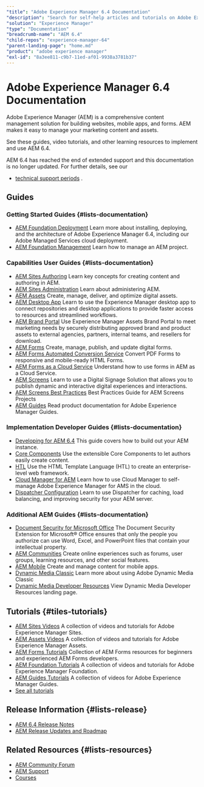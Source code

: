 ```yaml
---
"title": "Adobe Experience Manager 6.4 Documentation"
"description": "Search for self-help articles and tutorials on Adobe Experience Manager 6.4. Learn strategies and best practices from experts in live and on-demand video events."
"solution": "Experience Manager"
"type": "Documentation"
"breadcrumb-name": "AEM 6.4"
"child-repos": "experience-manager-64"
"parent-landing-page": "home.md"
"product": "adobe experience manager"
"exl-id": "8a3ee811-c9b7-11ed-af01-9938a3781b37"
---
```



# Adobe Experience Manager 6.4 Documentation



Adobe Experience Manager (AEM) is a comprehensive content management solution for building websites, mobile apps, and forms. AEM makes it easy to manage your marketing content and assets.


See these guides, video tutorials, and other learning resources to implement and use AEM 6.4.


AEM 6.4 has reached the end of extended support and this documentation is no longer updated. For further details, see our


* [technical support periods](https://helpx.adobe.com/support/programs/eol-matrix.html)
  .

## Guides



### Getting Started Guides {#lists-documentation}



* [AEM Foundation Deployment](https://experienceleague.adobe.com/docs/experience-manager-64/deploying/home.html)
  Learn more about installing, deploying, and the architecture of Adobe Experience Manager 6.4, including our Adobe Managed Services cloud deployment.
* [AEM Foundation Management](https://experienceleague.adobe.com/docs/experience-manager-64/managing/home.html)
  Learn how to manage an AEM project.

### Capabilities User Guides {#lists-documentation}



* [AEM Sites Authoring](https://experienceleague.adobe.com/docs/experience-manager-64/authoring/home.html)
  Learn key concepts for creating content and authoring in AEM.
* [AEM Sites Administration](https://experienceleague.adobe.com/docs/experience-manager-64/administering/home.html)
  Learn about administering AEM.
* [AEM Assets](https://experienceleague.adobe.com/docs/experience-manager-64/assets/home.html)
  Create, manage, deliver, and optimize digital assets.
* [AEM Desktop App](https://experienceleague.adobe.com/docs/experience-manager-desktop-app/using/introduction.html)
  Learn to use the Experience Manager desktop app to connect repositories and desktop applications to provide faster access to resources and streamlined workflows.
* [AEM Brand Portal](https://experienceleague.adobe.com/docs/experience-manager-brand-portal/using/home.html)
  Use Experience Manager Assets Brand Portal to meet marketing needs by securely distributing approved brand and product assets to external agencies, partners, internal teams, and resellers for download.
* [AEM Forms](https://experienceleague.adobe.com/docs/experience-manager-64/forms/home.html)
  Create, manage, publish, and update digital forms.
* [AEM Forms Automated Conversion Service](https://experienceleague.adobe.com/docs/aem-forms-automated-conversion-service/using/introduction.html)
  Convert PDF Forms to responsive and mobile-ready HTML Forms.
* [AEM Forms as a Cloud Service](https://experienceleague.adobe.com/docs/experience-manager-cloud-service/content/forms/forms-overview/home.html)
  Understand how to use forms in AEM as a Cloud Service.
* [AEM Screens](https://experienceleague.adobe.com/docs/experience-manager-screens/user-guide/aem-screens-introduction.html)
  Learn to use a Digital Signage Solution that allows you to publish dynamic and interactive digital experiences and interactions.
* [AEM Screens Best Practices](https://experienceleague.adobe.com/docs/experience-manager-screens/using/about-guide.html)
  Best Practices Guide for AEM Screens Projects
* [AEM Guides](https://experienceleague.adobe.com/docs/experience-manager-guides/using/overview.html)
  Read product documentation for Adobe Experience Manager Guides.

### Implementation Developer Guides {#lists-documentation}



* [Developing for AEM 6.4](https://experienceleague.adobe.com/docs/experience-manager-64/developing/home.html)
  This guide covers how to build out your AEM instance.
* [Core Components](https://experienceleague.adobe.com/docs/experience-manager-core-components/using/introduction.html)
  Use the extensible Core Components to let authors easily create content.
* [HTL](https://experienceleague.adobe.com/docs/experience-manager-htl/content/overview.html)
  Use the HTML Template Language (HTL) to create an enterprise-level web framework.
* [Cloud Manager for AEM](https://experienceleague.adobe.com/docs/experience-manager-cloud-manager/content/introduction.html)
  Learn how to use Cloud Manager to self-manage Adobe Experience Manager for AMS in the cloud.
* [Dispatcher Configuration](https://experienceleague.adobe.com/docs/experience-manager-dispatcher/using/dispatcher.html)
  Learn to use Dispatcher for caching, load balancing, and improving security for your AEM server.

### Additional AEM Guides {#lists-documentation}



* [Document Security for Microsoft Office](https://experienceleague.adobe.com/docs/experience-manager-document-security/using/document-security-extension-microsoft-office.html)
  The Document Security Extension for Microsoft® Office ensures that only the people you authorize can use Word, Excel, and PowerPoint files that contain your intellectual property.
* [AEM Communities](https://experienceleague.adobe.com/docs/experience-manager-64/communities/home.html)
  Create online experiences such as forums, user groups, learning resources, and other social features.
* [AEM Mobile](https://experienceleague.adobe.com/docs/experience-manager-64/mobile/home.html)
  Create and manage content for mobile apps.
* [Dynamic Media Classic](https://experienceleague.adobe.com/docs/dynamic-media-classic/using/upgrade/upgrade.html)
  Learn more about using Adobe Dynamic Media Classic
* [Dynamic Media Developer Resources](dynamic-media-developer-resources.html)
  View Dynamic Media Developer Resources landing page.

## Tutorials {#tiles-tutorials}



* [AEM Sites Videos](https://experienceleague.adobe.com/docs/experience-manager-learn/sites/overview.html)
  A collection of videos and tutorials for Adobe Experience Manager Sites.
* [AEM Assets Videos](https://experienceleague.adobe.com/docs/experience-manager-learn/assets/overview.html)
  A collection of videos and tutorials for Adobe Experience Manager Assets.
* [AEM Forms Tutorials](https://experienceleague.adobe.com/docs/experience-manager-learn/forms/overview.html)
  Collection of AEM Forms resources for beginners and experienced AEM Forms developers.
* [AEM Foundation Tutorials](https://experienceleague.adobe.com/docs/experience-manager-learn/foundation/overview.html)
  A collection of videos and tutorials for Adobe Experience Manager Foundation.
* [AEM Guides Tutorials](https://experienceleague.adobe.com/docs/experience-manager-guides-learn/videos/overview.html)
  A collection of videos for Adobe Experience Manager Guides.
* [See all tutorials](experience-manager-tutorials.html)

## Release Information {#lists-release}



* [AEM 6.4 Release Notes](https://experienceleague.adobe.com/docs/experience-manager-64/release-notes/home.html)
* [AEM Release Updates and Roadmap](https://experienceleague.adobe.com/docs/experience-manager-release-information/aem-release-updates/home.html)

## Related Resources {#lists-resources}



* [AEM Community Forum](https://experienceleaguecommunities.adobe.com/t5/adobe-experience-manager/ct-p/adobe-experience-manager-community)
* [AEM Support](https://experienceleague.adobe.com/?support-solution=Experience+Manager#support)
* [Courses](https://experienceleague.adobe.com/#courses)
